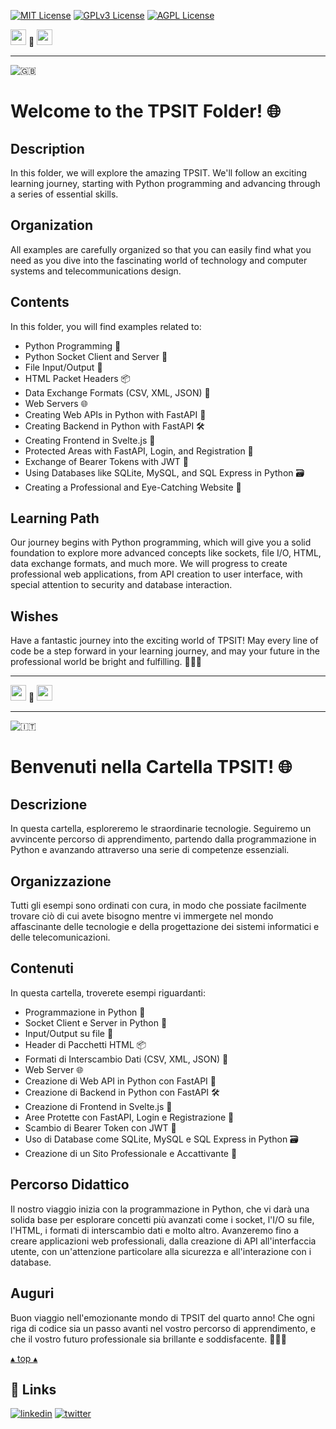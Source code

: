 [![MIT License](https://img.shields.io/badge/License-MIT-green.svg)](https://choosealicense.com/licenses/mit/)
[![GPLv3 License](https://img.shields.io/badge/License-GPL%20v3-yellow.svg)](https://opensource.org/licenses/)
[![AGPL License](https://img.shields.io/badge/license-AGPL-blue.svg)](http://www.gnu.org/licenses/agpl-3.0)

<a name="TOP"></a>

<a href="#IT"><img style="height:25px" src="https://em-content.zobj.net/thumbs/60/whatsapp/352/flag-italy_1f1ee-1f1f9.png" /></a>
🤍
<a href="#EN"><img style="height:25px" src="https://em-content.zobj.net/thumbs/60/whatsapp/352/flag-united-kingdom_1f1ec-1f1e7.png" /></a>

<hr />


![🇬🇧](https://em-content.zobj.net/thumbs/60/whatsapp/352/flag-united-kingdom_1f1ec-1f1e7.png) <a name="EN"></a>
# Welcome to the TPSIT Folder! 🌐

## Description
In this folder, we will explore the amazing TPSIT.
We'll follow an exciting learning journey, starting with Python programming and advancing through a series of essential skills.

## Organization
All examples are carefully organized so that you can easily find what you need as you dive into the fascinating world of technology and computer systems and telecommunications design.

## Contents
In this folder, you will find examples related to:
- Python Programming 🐍
- Python Socket Client and Server 📡
- File Input/Output 📂
- HTML Packet Headers 📦
- Data Exchange Formats (CSV, XML, JSON) 🔄
- Web Servers 🌐
- Creating Web APIs in Python with FastAPI 🚀
- Creating Backend in Python with FastAPI 🛠️
- Creating Frontend in Svelte.js 🌟
- Protected Areas with FastAPI, Login, and Registration 🔐
- Exchange of Bearer Tokens with JWT 🔑
- Using Databases like SQLite, MySQL, and SQL Express in Python 🗃️
- Creating a Professional and Eye-Catching Website 🌟

## Learning Path
Our journey begins with Python programming, which will give you a solid foundation to explore more advanced concepts like sockets, file I/O, HTML, data exchange formats, and much more.
We will progress to create professional web applications, from API creation to user interface, with special attention to security and database interaction.

## Wishes
Have a fantastic journey into the exciting world of TPSIT!
May every line of code be a step forward in your learning journey, and may your future in the professional world be bright and fulfilling.
🚀🌐💼


<hr/>

<a href="#IT"><img style="height:25px" src="https://em-content.zobj.net/thumbs/60/whatsapp/352/flag-italy_1f1ee-1f1f9.png" /></a> 🤍 <a href="#EN"><img style="height:25px" src="https://em-content.zobj.net/thumbs/60/whatsapp/352/flag-united-kingdom_1f1ec-1f1e7.png" /></a>

<hr />


![🇮🇹](https://em-content.zobj.net/thumbs/60/whatsapp/352/flag-italy_1f1ee-1f1f9.png) <a name="IT"></A>
# Benvenuti nella Cartella TPSIT! 🌐

## Descrizione
In questa cartella, esploreremo le straordinarie tecnologie.
Seguiremo un avvincente percorso di apprendimento, partendo dalla programmazione in Python e avanzando attraverso una serie di competenze essenziali.

## Organizzazione
Tutti gli esempi sono ordinati con cura, in modo che possiate facilmente trovare ciò di cui avete bisogno mentre vi immergete nel mondo affascinante delle tecnologie e della progettazione dei sistemi informatici e delle telecomunicazioni.

## Contenuti
In questa cartella, troverete esempi riguardanti:
- Programmazione in Python 🐍
- Socket Client e Server in Python 📡
- Input/Output su file 📂
- Header di Pacchetti HTML 📦
- Formati di Interscambio Dati (CSV, XML, JSON) 🔄
- Web Server 🌐
- Creazione di Web API in Python con FastAPI 🚀
- Creazione di Backend in Python con FastAPI 🛠️
- Creazione di Frontend in Svelte.js 🌟
- Aree Protette con FastAPI, Login e Registrazione 🔐
- Scambio di Bearer Token con JWT 🔑
- Uso di Database come SQLite, MySQL e SQL Express in Python 🗃️
- Creazione di un Sito Professionale e Accattivante 🌟

## Percorso Didattico
Il nostro viaggio inizia con la programmazione in Python, che vi darà una solida base per esplorare concetti più avanzati come i socket, l'I/O su file, l'HTML, i formati di interscambio dati e molto altro.
Avanzeremo fino a creare applicazioni web professionali, dalla creazione di API all'interfaccia utente, con un'attenzione particolare alla sicurezza e all'interazione con i database.

## Auguri
Buon viaggio nell'emozionante mondo di TPSIT del quarto anno!
Che ogni riga di codice sia un passo avanti nel vostro percorso di apprendimento, e che il vostro futuro professionale sia brillante e soddisfacente.
🚀🌐💼


<a href="#TOP">&utrif; top &utrif;</a>

## 🔗 Links
[![linkedin](https://img.shields.io/badge/linkedin-0A66C2?style=for-the-badge&logo=linkedin&logoColor=white)](https://www.linkedin.com/in/biagio-rosario-greco-77145774/)
[![twitter](https://img.shields.io/badge/twitter-1DA1F2?style=for-the-badge&logo=twitter&logoColor=white)](https://twitter.com/birg_81)
